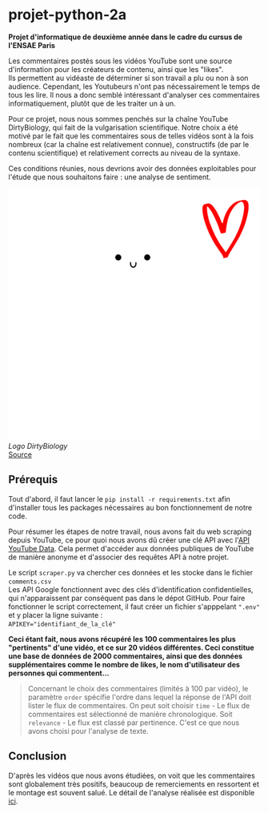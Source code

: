 # projet-python-2a
**Projet d'informatique de deuxième année dans le cadre du cursus de l'ENSAE Paris**  

Les commentaires postés sous les vidéos YouTube sont une source d'information pour les créateurs de contenu, ainsi que les "likes".  
Ils permettent au vidéaste de déterminer si son travail a plu ou non à son audience. Cependant, les Youtubeurs n'ont pas nécessairement le temps de tous les lire. Il nous a donc semblé intéressant d'analyser ces commentaires informatiquement, plutôt que de les traiter un à un.

Pour ce projet, nous nous sommes penchés sur la chaîne YouTube DirtyBiology, qui fait de la vulgarisation scientifique. Notre choix a été motivé par le fait que les commentaires sous de telles vidéos sont à la fois nombreux (car la chaîne est relativement connue), constructifs (de par le contenu scientifique) et relativement corrects au niveau de la syntaxe.

Ces conditions réunies, nous devrions avoir des données exploitables pour l'étude que nous souhaitons faire : une analyse de sentiment.  


   ![DirtyBiology](logo_intro2.png#center)  
   *Logo DirtyBiology*  
   [Source](https://teespring.com/fr/stores/dirtybiology-3)


## Prérequis
Tout d'abord, il faut lancer le `pip install -r requirements.txt` afin d'installer tous les packages nécessaires au bon fonctionnement de notre code. 

Pour résumer les étapes de notre travail, nous avons fait du web scraping depuis YouTube, ce pour quoi nous avons dû créer une clé API avec l'[API YouTube Data](https://developers.google.com/youtube/v3). Cela permet d'accéder aux données publiques de YouTube de manière anonyme et d'associer des requêtes API à notre projet. 


Le script `scraper.py` va chercher ces données et les stocke dans le fichier `comments.csv`  
Les API Google fonctionnent avec des clés d'identification confidentielles, qui n'apparaissent par conséquent pas dans le dépot GitHub. Pour faire fonctionner le script correctement, il faut créer un fichier s'apppelant `".env"` et y placer la ligne suivante :  
`APIKEY="identifiant_de_la_clé"`


  


**Ceci étant fait, nous avons récupéré les 100 commentaires les plus "pertinents" d'une vidéo, et ce sur 20 vidéos différentes. Ceci constitue une base de données de 2000 commentaires, ainsi que des données supplémentaires comme le nombre de likes, le nom d'utilisateur des personnes qui commentent...**

> Concernant le choix des commentaires (limités à 100 par vidéo), le paramètre `order` spécifie l'ordre dans lequel la réponse de l'API doit lister le flux de commentaires. On peut soit choisir `time` - Le flux de commentaires est sélectionné de manière chronologique. Soit `relevance` - Le flux est classé par pertinence.
C'est ce que nous avons choisi pour l'analyse de texte.

## Conclusion
D'après les vidéos que nous avons étudiées, on voit que les commentaires sont globalement très positifs, beaucoup de remerciements en ressortent et le montage est souvent salué. Le détail de l'analyse réalisée est disponible [ici](https://github.com/taucmar/projet-python-2a/blob/main/rapport_commentaires_youtube.ipynb).
